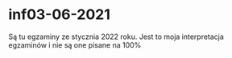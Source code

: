 # inf03-06-2021
Są tu egzaminy ze stycznia 2022 roku.
Jest to moja interpretacja egzaminów i nie są one pisane na 100%
